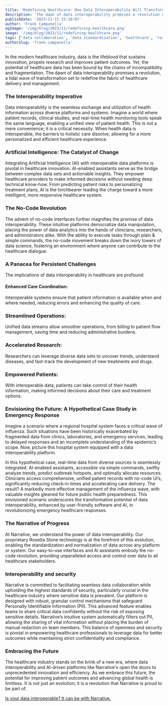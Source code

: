 ```yaml
---
title: 'Redefining Healthcare: How Data Interoperability Will Transform Healthcare Forever'
description: 'The dawn of data interoperability promises a revolution of transformation that is set to redefine the very fabric of healthcare delivery and management.'
publishDate: '2023-11-15 15:10:07'
author: 'Frank Campanella'
ogImage: '/img/blog/2023/11/redefining-healthcare.png'
image: '/img/blog/2023/11/redefining-healthcare.png'
tags: ['data collaboration', 'data standardization', 'healthcare', 'rosetta stone']
authorSlug: 'frank-campanella'
---
```

In the modern healthcare industry, data is the lifeblood that sustains innovation, propels research and improves patient outcomes. Yet, the potential of healthcare data has been bound by the chains of incompatibility and fragmentation. The dawn of data interoperability promises a revolution, a tidal wave of transformation set to redefine the fabric of healthcare delivery and management.  

### The Interoperability Imperative  

Data interoperability is the seamless exchange and utilization of health information across diverse platforms and systems. Imagine a world where patient records, clinical studies, and real-time health monitoring tools speak the same language, enabling a unified view of patient health. This is not a mere convenience; it is a critical necessity. When health data is interoperable, the barriers to holistic care dissolve, allowing for a more personalized and efficient healthcare experience.  

### Artificial Intelligence: The Catalyst of Change  

Integrating Artificial Intelligence (AI) with interoperable data platforms is pivotal in healthcare innovation. AI-enabled assistants serve as the bridge between complex data sets and actionable insights. They empower healthcare providers to make informed decisions without needing deep technical know-how. From predicting patient risks to personalizing treatment plans, AI is the torchbearer leading the charge toward a more intelligent, more responsive healthcare system.

### The No-Code Revolution  

The advent of no-code interfaces further magnifies the promise of data interoperability. These intuitive platforms democratize data manipulation, placing the power of data analytics into the hands of clinicians, researchers, and administrators alike. With the ability to execute tasks through plain & simple commands, the no-code movement breaks down the ivory towers of data science, fostering an environment where anyone can contribute to the healthcare dialogue.

### A Panacea for Persistent Challenges  

The implications of data interoperability in healthcare are profound:  

#### Enhanced Care Coordination:  

Interoperable systems ensure that patient information is available when and where needed, reducing errors and enhancing the quality of care.  

### Streamlined Operations:  

Unified data streams allow smoother operations, from billing to patient flow management, saving time and reducing administrative burdens.  

### Accelerated Research:  

Researchers can leverage diverse data sets to uncover trends, understand diseases, and fast-track the development of new treatments and drugs.  

### Empowered Patients:  

With interoperable data, patients can take control of their health information, making informed decisions about their care and treatment options.

### Envisioning the Future: A Hypothetical Case Study in Emergency Response  

Imagine a scenario where a regional hospital system faces a critical wave of influenza. Such situations have been historically exacerbated by fragmented data from clinics, laboratories, and emergency services, leading to delayed responses and an incomplete understanding of the epidemic’s scope. Now, picture this hospital system equipped with a data interoperability platform.

In this hypothetical case, real-time data from diverse sources is seamlessly integrated. AI-enabled assistants, accessible via simple commands, swiftly analyze trends, predict outbreak hotspots, and optimally allocate resources. Clinicians access comprehensive, unified patient records with no-code UI’s, significantly reducing check-in times and accelerating care delivery. The result? A markedly more effective management of the influenza wave, with valuable insights gleaned for future public health preparedness. This envisioned scenario underscores the transformative potential of data interoperability, enhanced by user-friendly software and AI, in revolutionizing emergency healthcare responses.

### The Narrative of Progress  

At Narrative, we understand the power of data interoperability. Our proprietary Rosetta Stone technology is at the forefront of this evolution, enabling the standardization and normalization of data across any platform or system. Our easy-to-use interfaces and AI assistants embody the no-code revolution, providing unparalleled access and control over data to all healthcare stakeholders.

### Interoperability and security  

Narrative is committed to facilitating seamless data collaboration while upholding the highest standards of security, particularly crucial in the healthcare industry where sensitive data is prevalent. Our platform is designed with robust, granular control mechanisms that safeguard Personally Identifiable Information (PII). This advanced feature enables teams to share critical data confidently without the risk of exposing sensitive details. Narrative’s intuitive system automatically filters out PII, allowing the sharing of vital information without placing the burden of manual redaction on team members. This balance of openness and security is pivotal in empowering healthcare professionals to leverage data for better outcomes while maintaining strict confidentiality and compliance.

### Embracing the Future  

The healthcare industry stands on the brink of a new era, where data interoperability and AI-driven platforms like Narrative's open the doors to unprecedented innovation and efficiency. As we embrace this future, the potential for improving patient outcomes and advancing global health is limitless. It is not just an evolution; it is a revolution that Narrative is proud to be part of.

[Is your data interoperable? It can be with Narrative.](https://www.narrative.io/demo)

